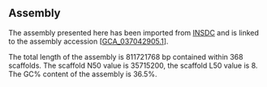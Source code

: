 **Assembly**
--------

The assembly presented here has been imported from [INSDC](http://www.insdc.org) and is linked to the assembly accession [[GCA\_037042905.1](http://www.ebi.ac.uk/ena/data/view/GCA_037042905.1)].

The total length of the assembly is 811721768 bp contained within 368 scaffolds.
The scaffold N50 value is 35715200, the scaffold L50 value is 8.
The GC% content of the assembly is 36.5%.
